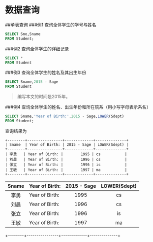 数据查询
======
##单表查询
###例1 查询全体学生的学号与姓名
```sql
SELECT Sno,Sname
FROM Student;
```
###例2 查询全体学生的详细记录
```sql
SELECT *
FROM Student
```
###例3 查询全体学生的姓名及其出生年份
```sql
SELECT Sname,2015 - Sage
FROM Student
```
>编写本文的时间是2015年。

###例4 查询全体学生的姓名、出生年份和所在院系（用小写字母表示系名）
```sql
SELECT Sname,'Year of Birth:',2015 - Sage,LOWER(Sdept)
FROM Student;
```
查询结果为
```
+--------+----------------+-------------+--------------+
| Sname  | Year of Birth: | 2015 - Sage | LOWER(Sdept) |
+--------+----------------+-------------+--------------+
| 李勇   | Year of Birth: |        1995 | cs           |
| 刘晨   | Year of Birth: |        1996 | cs           |
| 张立   | Year of Birth: |        1996 | is           |
| 王敏   | Year of Birth: |        1997 | ma           |
+--------+----------------+-------------+--------------+
```
| Sname  | Year of Birth: | 2015 - Sage | LOWER(Sdept) |
|:------:|----------------|:-----------:|:------------:|
| 李勇   | Year of Birth: |        1995 | cs           |
| 刘晨   | Year of Birth: |        1996 | cs           |
| 张立   | Year of Birth: |        1996 | is           |
| 王敏   | Year of Birth: |        1997 | ma           |
+--------+----------------+-------------+--------------+

